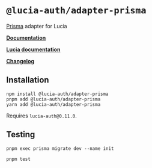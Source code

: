 # `@lucia-auth/adapter-prisma`

[Prisma](https://www.prisma.io) adapter for Lucia

**[Documentation](https://lucia-auth.com/database/prisma)**

**[Lucia documentation](https://lucia-auth.com)**

**[Changelog](https://github.com/pilcrowOnPaper/lucia/blob/main/packages/adapter-prisma/CHANGELOG.md)**

## Installation

```
npm install @lucia-auth/adapter-prisma
pnpm add @lucia-auth/adapter-prisma
yarn add @lucia-auth/adapter-prisma
```

Requires `lucia-auth@0.11.0`.

## Testing

```
pnpm exec prisma migrate dev --name init
```

```
pnpm test
```
